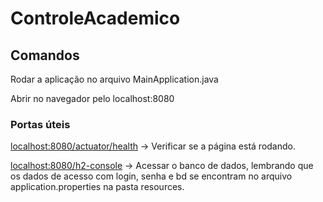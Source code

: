 # ControleAcademico

## Comandos

Rodar a aplicação no arquivo MainApplication.java

Abrir no navegador pelo localhost:8080

### Portas úteis

[localhost:8080/actuator/health](http://localhost:8080/actuator/health) -> Verificar se a página está rodando.

[localhost:8080/h2-console](http://localhost:8080/h2-console) -> Acessar o banco de dados, lembrando que os dados de acesso com login, senha e bd se encontram no arquivo application.properties na pasta resources.

